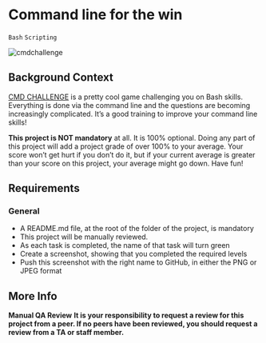 # Command line for the win
``Bash`` ``Scripting``

![cmdchallenge](https://s3.amazonaws.com/intranet-projects-files/holbertonschool-sysadmin_devops/324/06AChAO.png)
## Background Context
[CMD CHALLENGE](https://alx-intranet.hbtn.io/rltoken/a83_NOBEtXgFr1Yqej0HYA) is a pretty cool game challenging you on Bash skills. Everything is done via the command line and the questions are becoming increasingly complicated. It’s a good training to improve your command line skills!

**This project is NOT mandatory** at all. It is 100% optional. Doing any part of this project will add a project grade of over 100% to your average. Your score won’t get hurt if you don’t do it, but if your current average is greater than your score on this project, your average might go down. Have fun!

## Requirements
### General
- A README.md file, at the root of the folder of the project, is mandatory
- This project will be manually reviewed.
- As each task is completed, the name of that task will turn green
- Create a screenshot, showing that you completed the required levels
- Push this screenshot with the right name to GitHub, in either the PNG or JPEG format
## More Info
**Manual QA Review**
**It is your responsibility to request a review for this project from a peer. If no peers have been reviewed, you should request a review from a TA or staff member.**